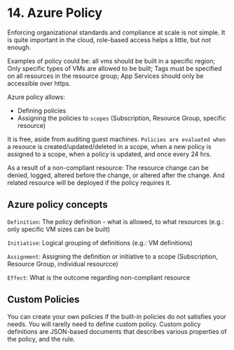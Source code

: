 # 14. Azure Policy
Enforcing organizational standards and compliance at scale is not simple. It is quite important in the cloud, role-based access helps a little, but not enough. 

Examples of policy could be: all vms should be built in a specific region; Only specific types of VMs are allowed to be built; Tags must be specified on all resources in the resource group; App Services should only be accessible over https. 

Azure policy allows:
- Defining policies
- Assigning the policies to `scopes` (Subscription, Resource Group, specific resource)

It is free, aside from auditing guest machines. `Policies are evaluated when` a resouce is created/updated/deleted in a scope, when a new policy is assigned to a scope, when a policy is updated, and once every 24 hrs. 

As a result of a non-compliant resource: The resource change can be denied, logged, altered before the change, or altered after the change. And related resource will be deployed if the policy requires it. 

## Azure policy concepts
`Definition`: The policy definition - what is allowed, to what resources (e.g.: only specific VM sizes can be built)

`Initiative`: Logical grouping of definitions (e.g.: VM definitions)

`Assignment`: Assigning the definition or initiative to a scope (Subscription, Resource Group, individual resourcce)

`Effect`: What is the outcome regarding non-compliant resource

## Custom Policies
You can create your own policies if the built-in policies do not satisfies your needs. You will rarelly need to define custom policy. Custom policy definitions are JSON-based documents that describes various properties of the policy, and the rule. 














